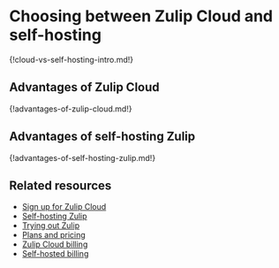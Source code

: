 # Choosing between Zulip Cloud and self-hosting

{!cloud-vs-self-hosting-intro.md!}

## Advantages of Zulip Cloud

{!advantages-of-zulip-cloud.md!}

## Advantages of self-hosting Zulip

{!advantages-of-self-hosting-zulip.md!}

## Related resources

* [Sign up for Zulip Cloud](https://zulip.com/new/)
* [Self-hosting Zulip](https://zulip.com/self-hosting/)
* [Trying out Zulip](/help/trying-out-zulip)
* [Plans and pricing](https://zulip.com/plans/)
* [Zulip Cloud billing](/help/zulip-cloud-billing)
* [Self-hosted billing](/help/self-hosted-billing)
